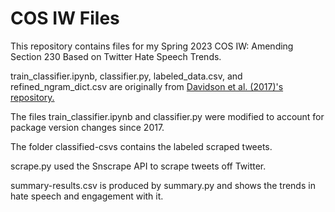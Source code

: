 # COS IW Files

This repository contains files for my Spring 2023 COS IW: Amending Section 230 Based on Twitter Hate Speech Trends.

train_classifier.ipynb, classifier.py, labeled_data.csv, and refined_ngram_dict.csv are originally from [Davidson et al. (2017)'s repository.](https://github.com/t-davidson/hate-speech-and-offensive-language)

The files train_classifier.ipynb and classifier.py were modified to account for package version changes since 2017.

The folder classified-csvs contains the labeled scraped tweets. 

scrape.py used the Snscrape API to scrape tweets off Twitter. 

summary-results.csv is produced by summary.py and shows the trends in hate speech and engagement with it.
